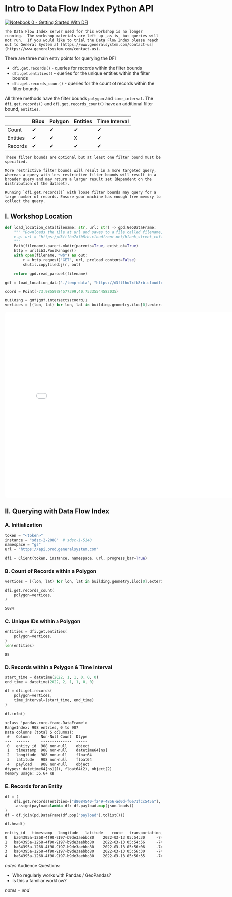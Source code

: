 # Intro to Data Flow Index Python API

[![Notebook 0 - Getting Started With DFI](https://img.shields.io/badge/notebook_0-getting_started_with_dfi-FF5008)](https://mybinder.org/v2/gh/thegeneralsystem/sdsc-2023-workshop/main?labpath=notebooks%2F0_getting_started_with_dfi.ipynb)

```admonish warning title="DFI Queries Will Not Work"
The Data Flow Index server used for this workshop is no longer running.  The workshop materials are left up _as is_ but queries will not run.  If you would like to trial the Data Flow Index please reach out to General System at [https://www.generalsystem.com/contact-us](https://www.generalsystem.com/contact-us).
```

There are three main entry points for querying the DFI:

- `dfi.get.records()` - queries for records within the filter bounds
- `dfi.get.entities()` - queries for the unique entities within the filter bounds
- `dfi.get.records_count()` - queries for the count of records within the filter bounds

All three methods have the filter bounds `polygon` and `time_interval`. The `dfi.get.records()` and `dfi.get.records_count()` have an additional filter bound, `entities`.

|          | BBox | Polygon | Entities | Time Interval |
| -------- | ---- | ------- | -------- | ------------- |
| Count    | ✔︎   | ✔︎      | ✔︎       | ✔︎            |
| Entities | ✔︎   | ✔︎      | X        | ✔︎            |
| Records  | ✔︎   | ✔︎      | ✔︎       | ✔︎            |

```admonish info
These filter bounds are optional but at least one filter bound must be specified.
```

```admonish caution
More restrictive filter bounds will result in a more targeted query, whereas a query with less restrictive filter bounds will result in a broader query and may return a larger result set (dependent on the distribution of the dataset).

Running `dfi.get.records()` with loose filter bounds may query for a large number of records. Ensure your machine has enough free memory to collect the query.
```

## I. Workshop Location

```python
def load_location_data(filename: str, url: str) -> gpd.GeoDataFrame:
    """ "Downloads the file at url and saves to a file called filename, returns gdf
    e.g. url = "https://d3ftlhu7xfb8rb.cloudfront.net/blank_street_coffees_callsigns.geoparquet"
    """
    Path(filename).parent.mkdir(parents=True, exist_ok=True)
    http = urllib3.PoolManager()
    with open(filename, "wb") as out:
        r = http.request("GET", url, preload_content=False)
        shutil.copyfileobj(r, out)

    return gpd.read_parquet(filename)

gdf = load_location_data("./temp-data", "https://d3ftlhu7xfb8rb.cloudfront.net/london_nyc_osm.geoparquet")

coord = Point(-73.98559984577399,40.75335544582035)

building = gdf[gdf.intersects(coord)]
vertices = [(lon, lat) for lon, lat in building.geometry.iloc[0].exterior.coords]
```

<iframe 
    src="/assets/figures/workshop_location_map.html" 
    style="border:0px #ffffff none; border-radius: 10px;" 
    name="Workshop Location" 
    scrolling="no" 
    frameborder="1" 
    marginheight="0px" 
    marginwidth="0px" 
    height="600px" 
    width="800px" 
    allowfullscreen> 
</iframe>

## II. Querying with Data Flow Index

### A. Initialization

```python
token = "<token>"
instance = "sdsc-2-2088"  # sdsc-1-5148
namespace = "gs"
url = "https://api.prod.generalsystem.com"

dfi = Client(token, instance, namespace, url, progress_bar=True)
```

### B. Count of Records within a Polygon

```python
vertices = [(lon, lat) for lon, lat in building.geometry.iloc[0].exterior.coords]

dfi.get.records_count(
    polygon=vertices,
)
```

```txt
5084
```

### C. Unique IDs within a Polygon

```python
entities = dfi.get.entities(
    polygon=vertices,
)
len(entities)
```

```txt
85
```

### D. Records within a Polygon & Time Interval

```python
start_time = datetime(2022, 1, 1, 0, 0, 0)
end_time = datetime(2022, 2, 1, 1, 0, 0)

df = dfi.get.records(
    polygon=vertices,
    time_interval=(start_time, end_time)
)

df.info()
```

```txt
<class 'pandas.core.frame.DataFrame'>
RangeIndex: 908 entries, 0 to 907
Data columns (total 5 columns):
 #   Column     Non-Null Count  Dtype
---  ------     --------------  -----
 0   entity_id  908 non-null    object
 1   timestamp  908 non-null    datetime64[ns]
 2   longitude  908 non-null    float64
 3   latitude   908 non-null    float64
 4   payload    908 non-null    object
dtypes: datetime64[ns](1), float64(2), object(2)
memory usage: 35.6+ KB
```

### E. Records for an Entity

```python
df = (
    dfi.get.records(entities=["d8084540-f249-4856-ad0d-f6e71fcc545a"], add_payload_as_json=True)
    .assign(payload=lambda df: df.payload.map(json.loads))
)
df = df.join(pd.DataFrame(df.pop("payload").tolist()))

df.head()
```

```txt
entity_id 	timestamp 	longitude 	latitude 	route 	transportation_mode 	start_location_id 	end_location_id
0 	ba64395a-1268-4f90-9197-b9de3aebbc80 	2022-03-13 05:54:30 	-74.092030 	40.599092 	221 	dwelling 	284488890 	284488890
1 	ba64395a-1268-4f90-9197-b9de3aebbc80 	2022-03-13 05:54:56 	-74.092017 	40.599263 	221 	dwelling 	284488890 	284488890
2 	ba64395a-1268-4f90-9197-b9de3aebbc80 	2022-03-13 05:56:06 	-74.091884 	40.598893 	221 	dwelling 	284488890 	284488890
3 	ba64395a-1268-4f90-9197-b9de3aebbc80 	2022-03-13 05:56:30 	-74.092124 	40.599112 	221 	dwelling 	284488890 	284488890
4 	ba64395a-1268-4f90-9197-b9de3aebbc80 	2022-03-13 05:56:35 	-74.091873 	40.599097 	221 	dwelling 	284488890 	284488890
```

$notes$
Audience Questions:

- Who regularly works with Pandas / GeoPandas?
- Is this a familiar workflow?

$notes-end$
